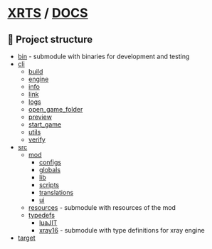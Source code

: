 # [XRTS](../README.md) / [DOCS](./README.md)

## 🧰 Project structure

- [bin](https://github.com/stalker-xrts/stalker-xrts-bin) - submodule with binaries for development and testing
- [cli](cli/README.md)
    - [build](cli/build/README.md)
    - [engine](cli/engine/README.md)
    - [info](cli/info/README.md)
    - [link](cli/link/README.md)
    - [logs](cli/logs/README.md)
    - [open_game_folder](cli/open/README.md)
    - [preview](cli/preview/README.md)
    - [start_game](cli/start_game/README.md)
    - [utils](cli/utils/README.md)
    - [verify](cli/verify/README.md)
- [src](src/README.md)
    - [mod](src/mod/README.md)
        - [configs](src/mod/cfg_b/README.md)
        - [globals](src/mod/globals/README.md)
        - [lib](src/mod/lib/README.md)
        - [scripts](src/mod/scripts/README.md)
        - [translations](src/mod/translations/README.md)
        - [ui](src/mod/ui/README.md)
    - [resources](https://github.com/stalker-xrts/stalker-xrts-resources) - submodule with resources of the mod
    - [typedefs](src/typedefs/README.md)
        - [luaJIT](src/typedefs/luaJIT/README.md)
        - [xray16](https://github.com/stalker-xrts/xray-16-types) - submodule with type definitions for xray engine
- [target](target/README.md)
